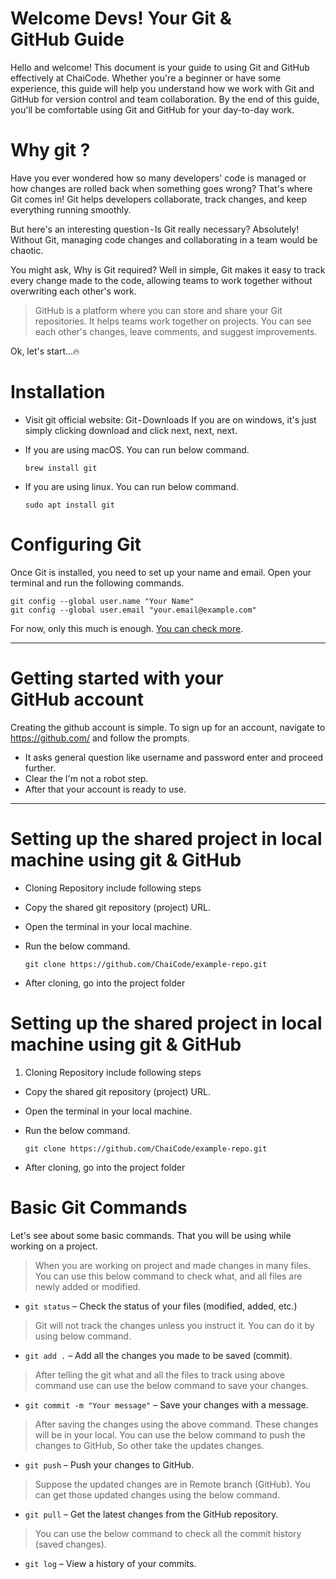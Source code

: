 # Welcome Devs! Your Git & GitHub Guide

Hello and welcome!  This document is your guide to using Git and GitHub effectively at ChaiCode. Whether you're a beginner or have some experience, this guide will help you understand how we work with Git and GitHub for version control and team collaboration. By the end of this guide, you'll be comfortable using Git and GitHub for your day-to-day work.

# Why git ?
Have you ever wondered how so many developers' code is managed or how changes are rolled back when something goes wrong? That's where Git comes in! Git helps developers collaborate, track changes, and keep everything running smoothly.

But here's an interesting question - Is Git really necessary? Absolutely! Without Git, managing code changes and collaborating in a team would be chaotic.

You might ask, Why is Git required? Well in simple, Git makes it easy to track every change made to the code, allowing teams to work together without overwriting each other's work.

> GitHub is a platform where you can store and share your Git repositories. It helps teams work together on projects. You can see each other's changes, leave comments, and suggest improvements.


Ok, let's start…🔥

# Installation
* Visit git official website: Git - Downloads
If you are on windows, it's just simply clicking download and click next, next, next.

* If you are using macOS. You can run below command.

  ```
  brew install git
  ```

* If you are using linux. You can run below command.
  ```
  sudo apt install git
  ```

# Configuring Git
Once Git is installed, you need to set up your name and email. Open your terminal and run the following commands.
  ```
  git config --global user.name "Your Name"
  git config --global user.email "your.email@example.com"
  ```

For now, only this much is enough. [You can check more](https://docs.github.com/en/get-started/getting-started-with-git).

___

# Getting started with your GitHub account
Creating the github account is simple. To sign up for an account, navigate to https://github.com/ and follow the prompts.

* It asks general question like username and password enter and proceed further.
* Clear the I'm not a robot step.
* After that your account is ready to use.

___
# Setting up the shared project in local machine using git & GitHub
* Cloning Repository include following steps

* Copy the shared git repository (project) URL. 
* Open the terminal in your local machine.
* Run the below command.

  ```
  git clone https://github.com/ChaiCode/example-repo.git
  ```

* After cloning, go into the project folder

# Setting up the shared project in local machine using git & GitHub
1. Cloning Repository include following steps

* Copy the shared git repository (project) URL. 
* Open the terminal in your local machine.
* Run the below command.

  ```
  git clone https://github.com/ChaiCode/example-repo.git
  ```

* After cloning, go into the project folder

# Basic Git Commands
Let's see about some basic commands. That you will be using while working on a project.

> When you are working on project and made changes in many files. You can use this below command to check what, and all files are newly added or modified.

* `git status` – Check the status of your files (modified, added, etc.)

> Git will not track the changes unless you instruct it. You can do it by using below command.
 * `git add .` – Add all the changes you made to be saved (commit).

> After telling the git what and all the files to track using above command use can use the below command to save your changes.

* `git commit -m "Your message"` – Save your changes with a message.

> After saving the changes using the above command. These changes will be in your local. You can use the below command to push the changes to GitHub, So other take the updates changes.
 * `git push` – Push your changes to GitHub.

> Suppose the updated changes are in Remote branch (GitHub). You can get those updated changes using the below command.
* `git pull` – Get the latest changes from the GitHub repository.

> You can use the below command to check all the commit history (saved changes).
* `git log` – View a history of your commits.